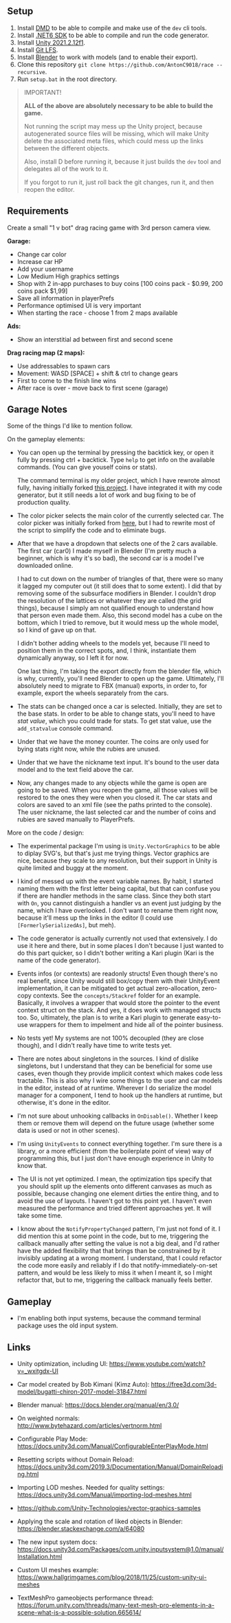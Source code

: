 ## Setup

1. Install [DMD](https://dlang.org/download.html) to be able to compile and make use of the `dev` cli tools.
2. Install [.NET6 SDK](https://dotnet.microsoft.com/en-us/download/dotnet/6.0) to be able to compile and run the code generator.
3. Install [Unity 2021.2.12f1](https://unity3d.com/unity/whats-new/2021.2.12).
4. Install [Git LFS](https://git-lfs.github.com/).
5. Install [Blender](https://www.blender.org/) to work with models (and to enable their export).
6. Clone this repository `git clone https://github.com/AntonC9018/race --recursive`.
7. Run `setup.bat` in the root directory.


> IMPORTANT!
>
> **ALL of the above are absolutely necessary to be able to build the game.**
>
> Not running the script may mess up the Unity project, because autogenerated source files will be missing,
> which will make Unity delete the associated meta files, which could mess up the links between the different objects.
> 
> Also, install D before running it, because it just builds the `dev` tool and delegates all of the work to it.
>
> If you forgot to run it, just roll back the git changes, run it, and then reopen the editor.


## Requirements

Create a small "1 v bot" drag racing game with 3rd person camera view.

**Garage:**

- Change car color
- Increase car HP
- Add your username
- Low Medium High graphics settings
- Shop with 2 in-app purchases to buy coins [100 coins pack - $0.99, 200 coins pack $1,99]
- Save all information in playerPrefs
- Performance optimised UI is very important
- When starting the race - choose 1 from 2 maps available


**Ads:**

- Show an interstitial ad between first and second scene

**Drag racing map (2 maps):**

- Use addressables to spawn cars
- Movement: WASD [SPACE] + shift & ctrl to change gears
- First to come to the finish line wins
- After race is over - move back to first scene (garage)


## Garage Notes

Some of the things I'd like to mention follow.


On the gameplay elements:

- You can open up the terminal by pressing the backtick key, or open it fully by pressing ctrl + backtick.
  Type `help` to get info on the available commands. (You can give youself coins or stats).

  The command terminal is my older project, which I have rewrote almost fully, having initially forked [this project](https://github.com/stillwwater/command_terminal). I have integrated it with my code generator, but it still needs a lot of work and bug fixing to be of production quality.


- The color picker selects the main color of the currently selected car.
  The color picker was initially forked from [here](https://github.com/Linux1230/cui_color_picker),
  but I had to rewrite most of the script to simplify the code and to eliminate bugs.


- After that we have a dropdown that selects one of the 2 cars available.
  The first car (car0) I made myself in Blender (I'm pretty much a beginner, which is why it's so bad),
  the second car is a model I've downloaded online.
  
  I had to cut down on the number of triangles of that, there were so many it lagged my computer out (it still does that to some extent).
  I did that by removing some of the subsurface modifiers in Blender.
  I couldn't drop the resolution of the lattices or whatever they are called (the grid things), because I simply am not qualified enough to understand how that person even made them.
  Also, this second model has a cube on the bottom, which I tried to remove, but it would mess up the whole model, so I kind of gave up on that.

  I didn't bother adding wheels to the models yet, because I'll need to position them in the correct spots, and, I think, instantiate them dynamically anyway, so I left it for now.

  One last thing, I'm taking the export directly from the blender file, which is why, currently, you'll need Blender to open up the game.
  Ultimately, I'll absolutely need to migrate to FBX (manual) exports, in order to, for example, export the wheels separately from the cars.


- The stats can be changed once a car is selected.
  Initially, they are set to the base stats.
  In order to be able to change stats, you'll need to have *stat value*, which you could trade for stats.
  To get stat value, use the `add_statvalue` console command.


- Under that we have the money counter.
  The coins are only used for bying stats right now, while the rubies are unused.


- Under that we have the nickname text input.
  It's bound to the user data model and to the text field above the car.


- Now, any changes made to any objects while the game is open are going to be saved.
  When you reopen the game, all those values will be restored to the ones they were when you closed it.
  The car stats and colors are saved to an xml file (see the paths printed to the console).
  The user nickname, the last selected car and the number of coins and rubies are saved manually to PlayerPrefs.


More on the code / design:


- The experimental package I'm using is `Unity.VectorGraphics` to be able to diplay SVG's,
  but that's just me trying things.
  Vector graphics are nice, because they scale to any resolution, but their support in Unity is quite limited and buggy at the moment.


- I kind of messed up with the event variable names.
  By habit, I started naming them with the first letter being capital, but that can confuse you if there are handler methods in the same class.
  Since they both start with `On`, you cannot distinguish a handler vs an event just judging by the name, which I have overlooked.
  I don't want to rename them right now, because it'll mess up the links in the editor (I could use `[FormerlySerializedAs]`, but meh).


- The code generator is actually currently not used that extensively.
  I do use it here and there, but in some places I don't because I just wanted to do this part quicker, so I didn't bother writing a Kari plugin (Kari is the name of the code generator).


- Events infos (or contexts) are readonly structs!
  Even though there's no real benefit, since Unity would still box/copy them with their UnityEvent implementation,
  it can be mitigated to get actual zero-allocation, zero-copy contexts.
  See the `concepts/Stackref` folder for an example.
  Basically, it involves a wrapper that would store the pointer to the event context struct on the stack.
  And yes, it does work with managed structs too.
  So, ultimately, the plan is to write a Kari plugin to generate easy-to-use wrappers for them to impelment and hide all of the pointer business.


- No tests yet!
  My systems are not 100% decoupled (they are close though), and I didn't really have time to write tests yet.


- There are notes about singletons in the sources.
  I kind of dislike singletons, but I understand that they can be beneficial for some use cases, even though they provide implicit context which makes code less tractable.
  This is also why I wire some things to the user and car models in the editor, instead of at runtime.
  Wherever I do serialize the model manager for a component, I tend to hook up the handlers at runtime, but otherwise, it's done in the editor.


- I'm not sure about unhooking callbacks in `OnDisable()`.
  Whether I keep them or remove them will depend on the future usage (whether some data is used or not in other scenes).


- I'm using `UnityEvents` to connect everything together.
  I'm sure there is a library, or a more efficient (from the boilerplate point of view) way of programming this,
  but I just don't have enough experience in Unity to know that.


- The UI is not yet optimized.
  I mean, the optimization tips specify that you should split up the elements onto different canvases as much as possible,
  because changing one element dirties the entire thing, and to avoid the use of layouts.
  I haven't got to this point yet.
  I haven't even measured the performance and tried different approaches yet.
  It will take some time.


- I know about the `NotifyPropertyChanged` pattern, I'm just not fond of it.
  I did mention this at some point in the code, but to me, triggering the callback manually after setting the value
  is not a big deal, and I'd rather have the added flexibility that that brings than be constrained by it invisibly 
  updating at a wrong moment.
  I understand, that I could refactor the code more easily and reliably if I do that notify-immediately-on-set pattern,
  and would be less likely to miss it when I meant it, so I might refactor that, but to me, triggering the callback
  manually feels better.


## Gameplay

- I'm enabling both input systems, because the command terminal package uses the old input system.


## Links

* Unity optimization, including UI: https://www.youtube.com/watch?v=_wxitgdx-UI

* Car model created by Bob Kimani (Kimz Auto): https://free3d.com/3d-model/bugatti-chiron-2017-model-31847.html

* Blender manual: https://docs.blender.org/manual/en/3.0/

* On weighted normals: http://www.bytehazard.com/articles/vertnorm.html

* Configurable Play Mode: https://docs.unity3d.com/Manual/ConfigurableEnterPlayMode.html

* Resetting scripts without Domain Reload: https://docs.unity3d.com/2019.3/Documentation/Manual/DomainReloading.html

* Importing LOD meshes. Needed for quality settings: https://docs.unity3d.com/Manual/importing-lod-meshes.html

* https://github.com/Unity-Technologies/vector-graphics-samples

* Applying the scale and rotation of liked objects in Blender: https://blender.stackexchange.com/a/64080

* The new input system docs: https://docs.unity3d.com/Packages/com.unity.inputsystem@1.0/manual/Installation.html

* Custom UI meshes example: https://www.hallgrimgames.com/blog/2018/11/25/custom-unity-ui-meshes

* TextMeshPro gameobjects performance thread: https://forum.unity.com/threads/many-text-mesh-pro-elements-in-a-scene-what-is-a-possible-solution.665614/

